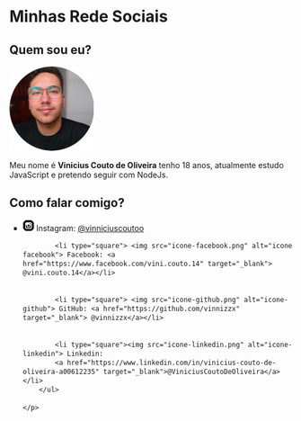 <html>
<html lang="pt-br">
<head>
    <meta charset="UTF-8">
    <meta http-equiv="X-UA-Compatible" content="IE=edge">
    <meta name="viewport" content="width=device-width, initial-scale=1.0">
    <link rel="shortcut icon" href="icone-instagram.png" type="image/x-icon">
    <link rel="stylesheet" href="style.css">
</head>
<body>
    <h1>Minhas Rede Sociais</h1>
    <h2>Quem sou eu?</h2>
    <p id="imagem"><img src="foto_perfil.jpg" alt="foto de perfil" ></p>
    <p>Meu nome é <strong>Vinicius Couto de Oliveira</strong> tenho 18 anos, atualmente estudo JavaScript e pretendo seguir com NodeJs.</p>
    <h2 id="como-falar-cmg">Como falar comigo?</h2>
    <p class="redes">
        <ul>
            <LI type="square" > <img src="icone-instagram.png" alt="icone-instagram"> Instagram: <a href="https://www.instagram.com/vinniciuscoutoo/" target="_blank">@vinniciuscoutoo</a> </LI>
        
        
            <li type="square"> <img src="icone-facebook.png" alt="icone facebook"> Facebook: <a href="https://www.facebook.com/vini.couto.14" target="_blank"> @vini.couto.14</a></li>
        
        
            <li type="square"> <img src="icone-github.png" alt="icone-github"> GitHub: <a href="https://github.com/vinnizzx" target="_blank"> @vinnizzx</a></li> 
        
        
            <li type="square"><img src="icone-linkedin.png" alt="icone-linkedin"> Linkedin:
            <a href="https://www.linkedin.com/in/vinicius-couto-de-oliveira-a00612235" target="_blank">@ViniciusCoutoDeOliveira</a></li>
        </ul>
        
    </p>
    
    
</body>
</html>
